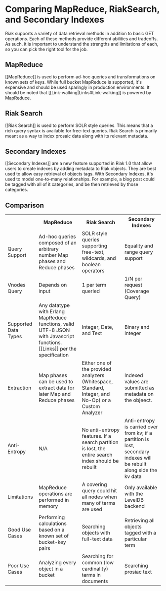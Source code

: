 # Comparing MapReduce, RiakSearch, and Secondary Indexes

Riak supports a variety of data retrieval methods in addition to basic GET
operations. Each of these methods provide different abilities and tradeoffs. As
such, it is important to understand the strengths and limitations of each, so 
you can pick the right tool for the job.

## MapReduce

[[MapReduce]] is used to perform ad-hoc queries and transformations on known
sets of keys. While full bucket MapReduce is supported, it's expensive and 
should be used sparingly in production environments. It should be noted that
[[Link-walking|Links#Link-walking]] is powered by MapReduce.

## Riak Search

[[Riak Search]] is used to perform SOLR style queries. This means that a rich
query syntax is available for free-text queries. Riak Search is primarily meant
as a way to index prosaic data along with its relevant metadata.

## Secondary Indexes

[[Secondary Indexes]] are a new feature supported in Riak 1.0 that allow users
to create indexes by adding metadata to Riak objects. They are best used to
allow easy retrieval of objects tags. With Secondary Indexes, it's used to model
one-to-many relationships. For example, a blog post could be tagged with all of
it categories, and be then retrieved by those categories.

## Comparison

<table>
    <tr>
        <th>&nbsp;</th>
        <th>MapReduce</th>
        <th>Riak Search</th>
        <th>Secondary Indexes</th>
    </tr>
    <tr>
        <td>Query Support</td>
        <td>Ad-hoc queries composed of an arbitrary number Map phases and Reduce
            phases</td>
        <td>SOLR style queries supporting free-text, wildcards, and boolean
            operators</td>
        <td>Equality and range query support</td>
    </tr>
    <tr>
        <td>Vnodes Query</td>
        <td>Depends on input</td>
        <td>1 per term queried</td>
        <td>1/N per request (Coverage Query)</td>
    </tr>
    <tr>
        <td>Supported Data Types</td>
        <td>Any datatype with Erlang MapReduce functions, valid UTF-8 JSON with
            Javascript functions. [[Links]] per the specification</td>
        <td>Integer, Date, and Text</td>
        <td>Binary and Integer</td>
    </tr>
    <tr>
        <td>Extraction</td>
        <td>Map phases can be used to extract data for later Map and Reduce
            phases</td>
        <td>Either one of the provided analyzers (Whitespace, Standard, Integer,
            and No-Op) or a Custom Analyzer</td>
        <td>Indexed values are submitted as metadata on the objeect.</td>
    </tr>
    <tr>
        <td>Anti-Entropy</td>
        <td>N/A</td>
        <td>No anti-entropy features. If a search partition is lost, the entire
            search index should be rebuilt</td>
        <td>Anti-entropy is carried over from kv; if a partition is lost,
            secondary indexes will be rebuilt along side the kv data</td>
    </tr>
    <tr>
        <td>Limitations</td>
        <td>MapReduce operations are performed in memory</td>
        <td>A covering query could hit all nodes when many of terms are
            used</td>
        <td>Only available with the LevelDB backend</td>
    </tr>
    <tr>
        <td>Good Use Cases</td>
        <td>Performing calculations based on a known set of bucket-key pairs</td>
        <td>Searching objects with full-text data</td>
        <td>Retrieving all objects tagged with a particular term</td>
    </tr>
    <tr>
        <td>Poor Use Cases</td>
        <td>Analyzing every object in a bucket</td>
        <td>Searching for common (low cardinality) terms in documents</td>
        <td>Searching prosiac text</td>
    </tr>
</table>